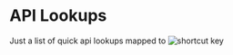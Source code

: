 API Lookups
===========

Just a list of quick api lookups mapped to ![shortcut key](http://innerfusion.net/screenshots//Bundle_Editor-20111115-230329.png)
